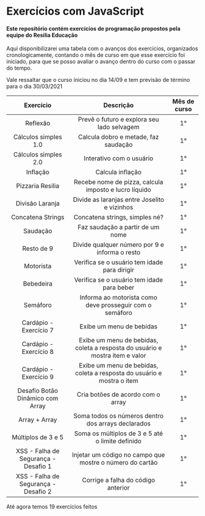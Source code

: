 # Exercícios com JavaScript
#### Este repositório contém exercícios de programação propostos pela equipe do Resilia Educação

Aqui disponibilizarei uma tabela com o avanços dos exercícios, organizados cronologicamente, contando o mês de curso em que esse exercício foi iniciado, para que se posso avaliar o avanço dentro do curso com o passar do tempo.

Vale ressaltar que o curso iniciou no dia 14/09 e tem previsão de término para o dia 30/03/2021

Exercício | Descrição | Mês de curso |
 :--: | :--: | :--: |
Reflexão | Prevê o futuro e explora seu lado selvagem |  1° |
Cálculos simples 1.0 | Calcula dobro e metade, faz saudação |  1° |
Cálculos simples 2.0 | Interativo com o usuário |  1° |
Inflação | Calcula inflação |  1° |
Pizzaria Resilia | Recebe nome de pizza, calcula imposto e  lucro líquido |  1° |
Divisão Laranja | Divide as laranjas entre Joselito e vizinhos |  1° |
Concatena Strings | Concatena strings, simples né? |  1° |
Saudação | Faz saudação a partir de um nome  |  1° |
Resto de 9 | Divide qualquer número por 9 e informa o resto |  1° |
Motorista | Verifica se o usuário tem idade para dirigir  |  1° |
Bebedeira | Verifica se o usuário tem idade para beber  |  1° |
Semáforo | Informa ao motorista como deve prosseguir com o semáforo  |  1° |
Cardápio - Exercício 7 | Exibe um menu de bebidas  |  1° |
Cardápio - Exercício 8 | Exibe um menu de bebidas, coleta a resposta do usuário e mostra item e valor  |  1° |
Cardápio - Exercício 9 | Exibe um menu de bebidas, coleta a resposta do usuário e mostra o item  |  1° |
Desafio Botão Dinâmico com Array | Cria botões de acordo com o array  |  1° |
Array + Array | Soma todos os números dentro dos arrays declarados  |  1° |
Múltiplos de 3 e 5 | Soma os múltiplos de 3 e 5 até o limite definido  |  1° |
XSS - Falha de Segurança - Desafio 1 | Injetar um código no campo que mostre o número do cartão  |  1° |
XSS - Falha de Segurança - Desafio 2 | Corrige a falha do código anterior  |  1° |

Até agora temos 19 exercícios feitos
